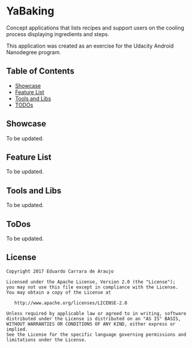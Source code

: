 # YaBaking

Concept applications that lists recipes and support users on the cooling process displaying ingredients and steps.

This application was created as an exercise for the Udacity Android Nanodegree program.

## Table of Contents
* [Showcase](#showcase)
* [Feature List](#features)
* [Tools and Libs](#tools)
* [TODOs](#todos)

<a name="showcase"></a>
## Showcase

To be updated.

<a name="features"></a>
## Feature List

To be updated.

<a name="tools"></a>
## Tools and Libs

To be updated.

<a name="todos"/></a>
## ToDos

To be updated.

License
-------

    Copyright 2017 Eduardo Carrara de Araujo

    Licensed under the Apache License, Version 2.0 (the "License");
    you may not use this file except in compliance with the License.
    You may obtain a copy of the License at

       http://www.apache.org/licenses/LICENSE-2.0

    Unless required by applicable law or agreed to in writing, software
    distributed under the License is distributed on an "AS IS" BASIS,
    WITHOUT WARRANTIES OR CONDITIONS OF ANY KIND, either express or implied.
    See the License for the specific language governing permissions and
    limitations under the License.
